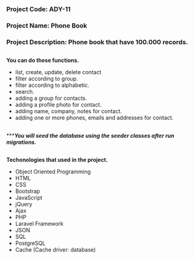
### Project Code: ADY-11
### Project Name: Phone Book
### Project Description: Phone book that have 100.000 records.

##

**You can do these functions.**

- list, create, update, delete contact
- filter according to group.
- filter according to alphabetic.
- search.
- adding a group for contacts.
- adding a profile photo for contact.
- adding name, company, notes for contact.
- adding one or more phones, emails and addresses for contact.

##

***_**You will seed the database using the seeder classes after run migrations.**_

##

**Techonologies that used in the project.**

- Object Oriented Programming
- HTML
- CSS
- Bootstrap
- JavaScript
- jQuery
- Ajax
- PHP
- Laravel Framework
- JSON
- SQL
- PostgreSQL
- Cache (Cache driver: database)
